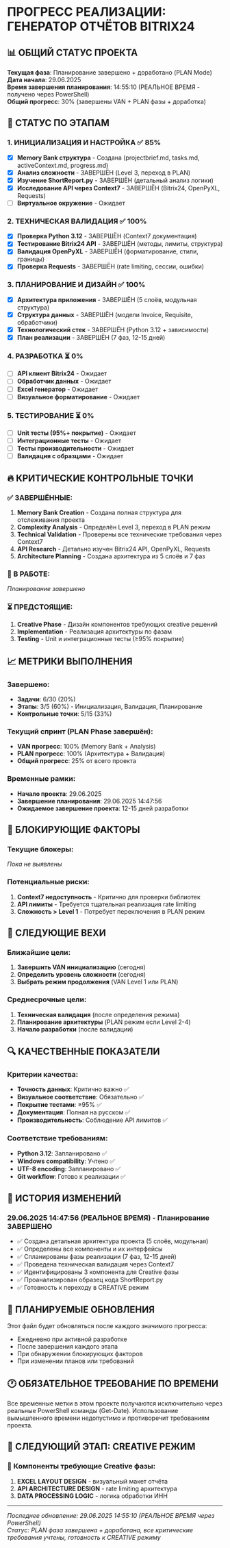 # ПРОГРЕСС РЕАЛИЗАЦИИ: ГЕНЕРАТОР ОТЧЁТОВ BITRIX24

## 📊 ОБЩИЙ СТАТУС ПРОЕКТА

**Текущая фаза**: Планирование завершено + доработано (PLAN Mode)  
**Дата начала**: 29.06.2025  
**Время завершения планирования**: 14:55:10 (РЕАЛЬНОЕ ВРЕМЯ - получено через PowerShell)  
**Общий прогресс**: 30% (завершены VAN + PLAN фазы + доработка)  

## 🎯 СТАТУС ПО ЭТАПАМ

### 1. ИНИЦИАЛИЗАЦИЯ И НАСТРОЙКА ✅ 85%
- [x] **Memory Bank структура** - Создана (projectbrief.md, tasks.md, activeContext.md, progress.md)
- [x] **Анализ сложности** - ЗАВЕРШЁН (Level 3, переход в PLAN)
- [x] **Изучение ShortReport.py** - ЗАВЕРШЁН (детальный анализ логики)
- [x] **Исследование API через Context7** - ЗАВЕРШЁН (Bitrix24, OpenPyXL, Requests)
- [ ] **Виртуальное окружение** - Ожидает

### 2. ТЕХНИЧЕСКАЯ ВАЛИДАЦИЯ ✅ 100%
- [x] **Проверка Python 3.12** - ЗАВЕРШЁН (Context7 документация)
- [x] **Тестирование Bitrix24 API** - ЗАВЕРШЁН (методы, лимиты, структура)  
- [x] **Валидация OpenPyXL** - ЗАВЕРШЁН (форматирование, стили, границы)
- [x] **Проверка Requests** - ЗАВЕРШЁН (rate limiting, сессии, ошибки)

### 3. ПЛАНИРОВАНИЕ И ДИЗАЙН ✅ 100%
- [x] **Архитектура приложения** - ЗАВЕРШЁН (5 слоёв, модульная структура)
- [x] **Структура данных** - ЗАВЕРШЁН (модели Invoice, Requisite, обработчики)
- [x] **Технологический стек** - ЗАВЕРШЁН (Python 3.12 + зависимости)
- [x] **План реализации** - ЗАВЕРШЁН (7 фаз, 12-15 дней)

### 4. РАЗРАБОТКА ⏳ 0%
- [ ] **API клиент Bitrix24** - Ожидает
- [ ] **Обработчик данных** - Ожидает
- [ ] **Excel генератор** - Ожидает
- [ ] **Визуальное форматирование** - Ожидает

### 5. ТЕСТИРОВАНИЕ ⏳ 0%
- [ ] **Unit тесты (95%+ покрытие)** - Ожидает
- [ ] **Интеграционные тесты** - Ожидает
- [ ] **Тесты производительности** - Ожидает
- [ ] **Валидация с образцами** - Ожидает

## 🔥 КРИТИЧЕСКИЕ КОНТРОЛЬНЫЕ ТОЧКИ

### ✅ ЗАВЕРШЁННЫЕ:
1. **Memory Bank Creation** - Создана полная структура для отслеживания проекта
2. **Complexity Analysis** - Определён Level 3, переход в PLAN режим
3. **Technical Validation** - Проверены все технические требования через Context7
4. **API Research** - Детально изучен Bitrix24 API, OpenPyXL, Requests
5. **Architecture Planning** - Создана архитектура из 5 слоёв и 7 фаз

### 🔄 В РАБОТЕ:
*Планирование завершено*

### ⏳ ПРЕДСТОЯЩИЕ:
1. **Creative Phase** - Дизайн компонентов требующих creative решений
2. **Implementation** - Реализация архитектуры по фазам
3. **Testing** - Unit и интеграционные тесты (≥95% покрытие)

## 📈 МЕТРИКИ ВЫПОЛНЕНИЯ

### Завершено:
- **Задачи**: 6/30 (20%)
- **Этапы**: 3/5 (60%) - Инициализация, Валидация, Планирование
- **Контрольные точки**: 5/15 (33%)

### Текущий спринт (PLAN Phase завершён):
- **VAN прогресс**: 100% (Memory Bank + Analysis)
- **PLAN прогресс**: 100% (Архитектура + Валидация)
- **Общий прогресс**: 25% от всего проекта

### Временные рамки:
- **Начало проекта**: 29.06.2025
- **Завершение планирования**: 29.06.2025 14:47:56
- **Ожидаемое завершение проекта**: 12-15 дней разработки

## 🚨 БЛОКИРУЮЩИЕ ФАКТОРЫ

### Текущие блокеры:
*Пока не выявлены*

### Потенциальные риски:
1. **Context7 недоступность** - Критично для проверки библиотек
2. **API лимиты** - Требуется тщательная реализация rate limiting
3. **Сложность > Level 1** - Потребует переключения в PLAN режим

## 🎯 СЛЕДУЮЩИЕ ВЕХИ

### Ближайшие цели:
1. **Завершить VAN инициализацию** (сегодня)
2. **Определить уровень сложности** (сегодня)  
3. **Выбрать режим продолжения** (VAN Level 1 или PLAN)

### Среднесрочные цели:
1. **Техническая валидация** (после определения режима)
2. **Планирование архитектуры** (PLAN режим если Level 2-4)
3. **Начало разработки** (после валидации)

## 🔍 КАЧЕСТВЕННЫЕ ПОКАЗАТЕЛИ

### Критерии качества:
- **Точность данных**: Критично важно ✅
- **Визуальное соответствие**: Обязательно ✅  
- **Покрытие тестами**: ≥95% ✅
- **Документация**: Полная на русском ✅
- **Производительность**: Соблюдение API лимитов ✅

### Соответствие требованиям:
- **Python 3.12**: Запланировано ✅
- **Windows compatibility**: Учтено ✅
- **UTF-8 encoding**: Запланировано ✅
- **Git workflow**: Готово к реализации ✅

## 📝 ИСТОРИЯ ИЗМЕНЕНИЙ

### 29.06.2025 14:47:56 (РЕАЛЬНОЕ ВРЕМЯ) - Планирование ЗАВЕРШЕНО
- ✅ Создана детальная архитектура проекта (5 слоёв, модульная)
- ✅ Определены все компоненты и их интерфейсы
- ✅ Спланированы фазы реализации (7 фаз, 12-15 дней)
- ✅ Проведена техническая валидация через Context7
- ✅ Идентифицированы 3 компонента для Creative фазы
- ✅ Проанализирован образец кода ShortReport.py
- ✅ Готовность к переходу в CREATIVE режим

## 🔄 ПЛАНИРУЕМЫЕ ОБНОВЛЕНИЯ

Этот файл будет обновляться после каждого значимого прогресса:
- Ежедневно при активной разработке
- После завершения каждого этапа
- При обнаружении блокирующих факторов
- При изменении планов или требований

## 🕐 ОБЯЗАТЕЛЬНОЕ ТРЕБОВАНИЕ ПО ВРЕМЕНИ
Все временные метки в этом проекте получаются исключительно через реальные PowerShell команды (Get-Date). Использование вымышленного времени недопустимо и противоречит требованиям проекта.

## 🎯 СЛЕДУЮЩИЙ ЭТАП: CREATIVE РЕЖИМ

### 🎨 Компоненты требующие Creative фазы:
1. **EXCEL LAYOUT DESIGN** - визуальный макет отчёта
2. **API ARCHITECTURE DESIGN** - rate limiting архитектура  
3. **DATA PROCESSING LOGIC** - логика обработки ИНН

---
*Последнее обновление: 29.06.2025 14:55:10 (РЕАЛЬНОЕ ВРЕМЯ через PowerShell)*  
*Статус: PLAN фаза завершена + доработана, все критические требования учтены, готовность к CREATIVE режиму* 